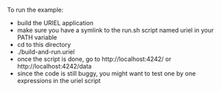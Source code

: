 To run the example:
- build the URIEL application
- make sure you have a symlink to the run.sh script named uriel in your PATH variable
- cd to this directory
- ./build-and-run.uriel
- once the script is done, go to http://localhost:4242/ or http://localhost:4242/data
- since the code is still buggy, you might want to test one by one expressions in the uriel script

